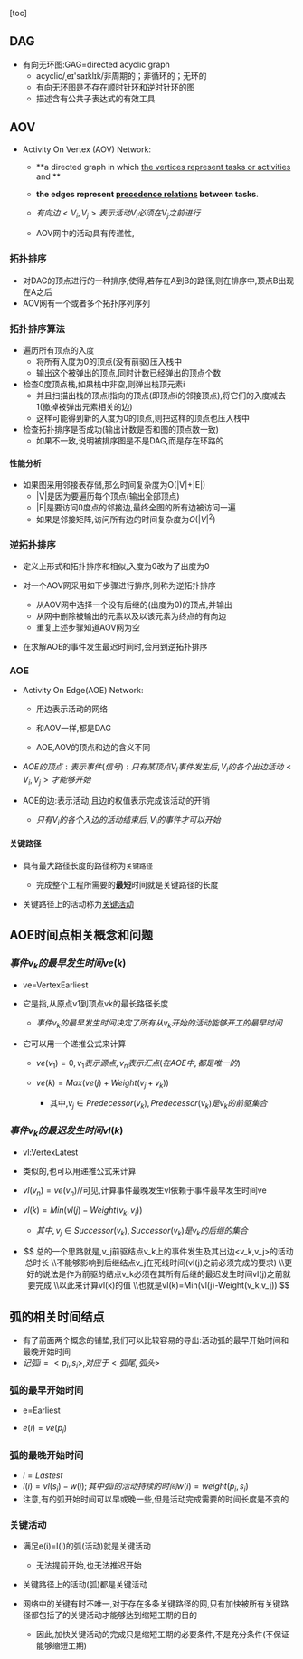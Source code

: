 [toc]



## DAG

- 有向无环图:GAG=directed acyclic graph
  - acyclic/ˌeɪ'saɪklɪk/非周期的；非循环的；无环的
  - 有向无环图是不存在顺时针环和逆时针环的图
  - 描述含有公共子表达式的有效工具

## AOV

- Activity On Vertex (AOV) Network:

  - **a directed graph in which <u>the vertices represent tasks or activities</u> and **

  - **the edges represent <u>precedence relations</u> between tasks**.

  - $有向边<V_i,V_j>表示活动V_i必须在V_j之前进行$

  - AOV网中的活动具有传递性,

    

### 拓扑排序

- 对DAG的顶点进行的一种排序,使得,若存在A到B的路径,则在排序中,顶点B出现在A之后
- AOV网有一个或者多个拓扑序列序列

### 拓扑排序算法



- 遍历所有顶点的入度
  - 将所有入度为0的顶点(没有前驱)压入栈中
  - 输出这个被弹出的顶点,同时计数已经弹出的顶点个数
- 检查0度顶点栈,如果栈中非空,则弹出栈顶元素i
  - 并且扫描出栈的顶点i指向的顶点(即顶点i的邻接顶点),将它们的入度减去1(撤掉被弹出元素相关的边)
  - 这样可能得到新的入度为0的顶点,则把这样的顶点也压入栈中
- 检查拓扑排序是否成功(输出计数是否和图的顶点数一致)
  - 如果不一致,说明被排序图是不是DAG,而是存在环路的

#### 性能分析

- 如果图采用邻接表存储,那么时间复杂度为O(|V|+|E|)
  - |V|是因为要遍历每个顶点(输出全部顶点)
  - |E|是要访问0度点的邻接边,最终全图的所有边被访问一遍
  - 如果是邻接矩阵,访问所有边的时间复杂度为$O(|V|^2)$

### 逆拓扑排序

- 定义上形式和拓扑排序和相似,入度为0改为了出度为0

- 对一个AOV网采用如下步骤进行排序,则称为逆拓扑排序

  - 从AOV网中选择一个没有后继的(出度为0)的顶点,并输出
  - 从网中删除被输出的元素以及以该元素为终点的有向边
  - 重复上述步骤知道AOV网为空

- 在求解AOE的事件发生最迟时间时,会用到逆拓扑排序

  

### AOE

- Activity On Edge(AOE) Network:

  - 用边表示活动的网络

  - 和AOV一样,都是DAG
  - AOE,AOV的顶点和边的含义不同

- $AOE的顶点:表示事件(信号):只有某顶点V_i事件发生后,V_i的各个出边活动<V_i,V_j>才能够开始$

- AOE的边:表示活动,且边的权值表示完成该活动的开销

  - $只有V_i的各个入边的活动结束后,V_i的事件才可以开始$

#### 关键路径

- 具有最大路径长度的路径称为`关键路径`
  - 完成整个工程所需要的**最短**时间就是关键路径的长度

- 关键路径上的活动称为<u>关键活动</u>

## AOE时间点相关概念和问题

### $事件v_k的最早发生时间ve(k)$

- ve=VertexEarliest

- 它是指,从原点v1到顶点vk的最长路径长度

  - $事件v_k的最早发生时间决定了所有从v_k开始的活动能够开工的最早时间$

- 它可以用一个递推公式来计算

  - $ve(v_1)=0,v_1表示源点,v_n表示汇点(在AOE中,都是唯一的)$

  - $ve(k)=Max(ve(j)+Weight(v_j+v_k))$

    - 其中,$v_j\in Predecessor(v_k),Predecessor(v_k)是v_k的前驱集合$

    

### $事件v_k的最迟发生时间vl(k)$

- vl:VertexLatest

- 类似的,也可以用递推公式来计算

- $vl(v_n)=ve(v_n)$//可见,计算事件最晚发生vl依赖于事件最早发生时间ve

- $vl(k)=Min(vl(j)-Weight(v_k,v_j))$

  - $其中,v_j\in Successor(v_k),Successor(v_k)是v_k的后继的集合$

- $$
  总的一个思路就是,v_j前驱结点v_k上的事件发生及其出边<v_k,v_j>的活动总时长
   \\不能够影响到后继结点v_j在死线时间(vl(j)之前必须完成的要求)
   \\更好的说法是作为前驱的结点v_k必须在其所有后继的最迟发生时间vl(j)之前就要完成
   \\以此来计算vl(k)的值
   \\也就是vl(k)=Min(vl(j)-Weight(v_k,v_j))
  $$

## 弧的相关时间结点

- 有了前面两个概念的铺垫,我们可以比较容易的导出:活动弧的最早开始时间和最晚开始时间
- $记弧i=<p_i,s_i>,对应于<弧尾,弧头>$

### 弧的最早开始时间

- e=Earliest

- $e(i)=ve(p_i)$



### 弧的最晚开始时间

- $l=Lastest$
- $l(i)=vl(s_i)-w(i);其中弧i的活动持续的时间w(i)=weight(p_i,s_i)$
- 注意,有的弧开始时间可以早或晚一些,但是活动完成需要的时间长度是不变的

### 关键活动

- 满足e(i)=l(i)的弧(活动)就是关键活动

  - 无法提前开始,也无法推迟开始

- 关键路径上的活动(弧)都是关键活动

- 网络中的关键有时不唯一,对于存在多条关键路径的网,只有加快被所有关键路径都包括了的关键活动才能够达到缩短工期的目的

  - 因此,加快关键活动的完成只是缩短工期的必要条件,不是充分条件(不保证能够缩短工期)

    







